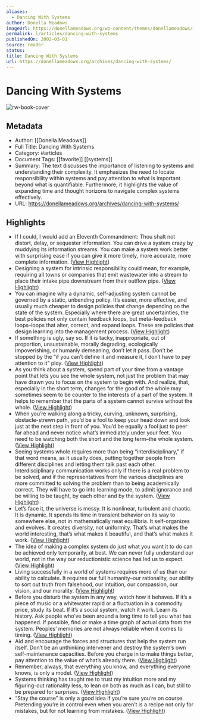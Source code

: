 ```yaml
---
aliases:
  - Dancing With Systems
author: Donella Meadows
imageUrl: https://donellameadows.org/wp-content/themes/donellameadows/images/logo-2.gif
permalink: l/articles/dancing-with-systems
publishedOn: 2002-03-01
source: reader
status: 
title: Dancing With Systems
url: https://donellameadows.org/archives/dancing-with-systems/
---
```

# Dancing With Systems

![rw-book-cover](https://donellameadows.org/wp-content/themes/donellameadows/images/logo-2.gif)

## Metadata

- Author: [[Donella Meadows]]
- Full Title: Dancing With Systems
- Category: #articles
- Document Tags: [[favorite]] [[systems]]
- Summary: The text discusses the importance of listening to systems and understanding their complexity. It emphasizes the need to locate responsibility within systems and pay attention to what is important beyond what is quantifiable. Furthermore, it highlights the value of expanding time and thought horizons to navigate complex systems effectively.
- URL: https://donellameadows.org/archives/dancing-with-systems/

## Highlights

- If I could, I would add an Eleventh Commandment: Thou shalt not distort, delay, or sequester information. You can drive a system crazy by muddying its information streams. You can make a system work better with surprising ease if you can give it more timely, more accurate, more complete information. ([View Highlight](https://read.readwise.io/read/01jb4semq6bnze8enagr78x46w))
- Designing a system for intrinsic responsibility could mean, for example, requiring all towns or companies that emit wastewater into a stream to place their intake pipe downstream from their outflow pipe. ([View Highlight](https://read.readwise.io/read/01jb4sha2jef4n3qmsfk8n3c4e))
- You can imagine why a dynamic, self-adjusting system cannot be governed by a static, unbending policy. It’s easier, more effective, and usually much cheaper to design policies that change depending on the state of the system. Especially where there are great uncertainties, the best policies not only contain feedback loops, but meta-feedback loops–loops that alter, correct, and expand loops. These are policies that design learning into the management process. ([View Highlight](https://read.readwise.io/read/01jb4ska8h9gdxtr6nvkd9fs6x))
- If something is ugly, say so. If it is tacky, inappropriate, out of proportion, unsustainable, morally degrading, ecologically impoverishing, or humanly demeaning, don’t let it pass. Don’t be stopped by the “if you can’t define it and measure it, I don’t have to pay attention to it” ploy. ([View Highlight](https://read.readwise.io/read/01jb4sm3r4grx4y75t71feh3ar))
- As you think about a system, spend part of your time from a vantage point that lets you see the whole system, not just the problem that may have drawn you to focus on the system to begin with. And realize, that, especially in the short term, changes for the good of the whole may sometimes seem to be counter to the interests of a part of the system. It helps to remember that the parts of a system cannot survive without the whole. ([View Highlight](https://read.readwise.io/read/01jb4sn2wkaxtdjmws806evy7k))
- When you’re walking along a tricky, curving, unknown, surprising, obstacle-strewn path, you’d be a fool to keep your head down and look just at the next step in front of you. You’d be equally a fool just to peer far ahead and never notice what’s immediately under your feet. You need to be watching both the short and the long term–the whole system. ([View Highlight](https://read.readwise.io/read/01jb4sphx6y5xp1q468gn0drbc))
- Seeing systems whole requires more than being “interdisciplinary,” if that word means, as it usually does, putting together people from different disciplines and letting them talk past each other. Interdisciplinary communication works only if there is a real problem to be solved, and if the representatives from the various disciplines are more committed to solving the problem than to being academically correct. They will have to go into learning mode, to admit ignorance and be willing to be taught, by each other and by the system. ([View Highlight](https://read.readwise.io/read/01jb4sr2gaw236qsbggz84fy0a))
- Let’s face it, the universe is messy. It is nonlinear, turbulent and chaotic. It is dynamic. It spends its time in transient behavior on its way to somewhere else, not in mathematically neat equilibria. It self-organizes and evolves. It creates diversity, not uniformity. That’s what makes the world interesting, that’s what makes it beautiful, and that’s what makes it work. ([View Highlight](https://read.readwise.io/read/01jb4sshtz4bqewnrfqsvenxwh))
- The idea of making a complex system do just what you want it to do can be achieved only temporarily, at best. We can never fully understand our world, not in the way our reductionistic science has led us to expect. ([View Highlight](https://read.readwise.io/read/01jb043kgadkfjpenwd4a5c7yz))
- Living successfully in a world of systems requires more of us than our ability to calculate. It requires our full humanity–our rationality, our ability to sort out truth from falsehood, our intuition, our compassion, our vision, and our morality. ([View Highlight](https://read.readwise.io/read/01jb0468qxam8sp93sjzjgawgw))
- Before you disturb the system in any way, watch how it behaves. If it’s a piece of music or a whitewater rapid or a fluctuation in a commodity price, study its beat. If it’s a social system, watch it work. Learn its history. Ask people who’ve been around a long time to tell you what has happened. If possible, find or make a time graph of actual data from the system. Peoples’ memories are not always reliable when it comes to timing. ([View Highlight](https://read.readwise.io/read/01jb047qptbne1kpwrj7h88x6b))
- Aid and encourage the forces and structures that help the system run itself. Don’t be an unthinking intervener and destroy the system’s own self-maintenance capacities. Before you charge in to make things better, pay attention to the value of what’s already there. ([View Highlight](https://read.readwise.io/read/01jb04btp4r5w8yv40nq5wt65b))
- Remember, always, that everything you know, and everything everyone knows, is only a model. ([View Highlight](https://read.readwise.io/read/01jb04d0qm3vjx4g84a8xyrpvt))
- Systems thinking has taught me to trust my intuition more and my figuring-out rationality less, to lean on both as much as I can, but still to be prepared for surprises. ([View Highlight](https://read.readwise.io/read/01jb04eggnnq7nsh19nsad5bk0))
- “Stay the course” is only a good idea if you’re sure you’re on course. Pretending you’re in control even when you aren’t is a recipe not only for mistakes, but for not learning from mistakes. ([View Highlight](https://read.readwise.io/read/01jb04g26spv86ceygttdx45qj))
